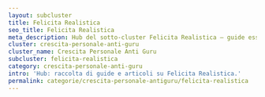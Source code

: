 ```yaml
---
layout: subcluster
title: Felicita Realistica
seo_title: Felicita Realistica
meta_description: Hub del sotto-cluster Felicita Realistica — guide essenziali e articoli.
cluster: crescita-personale-anti-guru
cluster_name: Crescita Personale Anti Guru
subcluster: felicita-realistica
category: crescita-personale-anti-guru
intro: 'Hub: raccolta di guide e articoli su Felicita Realistica.'
permalink: categorie/crescita-personale-antiguru/felicita-realistica
---
```


